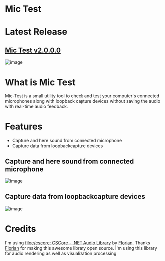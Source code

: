 # Mic Test

# Latest Release
## [Mic Test v2.0.0.0](https://github.com/sajeebchandan/MicTest/releases/latest)

![image](https://user-images.githubusercontent.com/34353160/87855828-ae6fba80-c93c-11ea-9398-ca0c2e1507d5.png)

# What is Mic Test
Mic-Test is a small utility tool to check and test your computer's connected microphones along with loopback capture devices without saving the audio with real-time audio feedback.

# Features
* Capture and here sound from connected microphone
* Capture data from loopbackcapture devices

## Capture and here sound from connected microphone
![image](https://user-images.githubusercontent.com/34353160/87855843-ce9f7980-c93c-11ea-854e-c9d65cf42ebd.png)

## Capture data from loopbackcapture devices
![image](https://user-images.githubusercontent.com/34353160/87855864-f5f64680-c93c-11ea-9c28-0d5a3ebe0c89.png)

# Credits
I'm using [filoe/cscore: CSCore - .NET Audio Library](https://github.com/filoe/cscore) by [Florian](https://github.com/filoe).
Thanks [Florian](https://github.com/filoe) for making this awesome library open source.
I'm using this library for audio rendering as well as visualization processing
